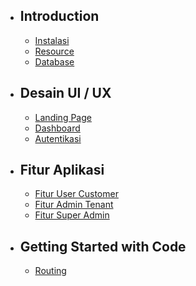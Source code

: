 - ## Introduction
    - [Instalasi](/{{route}}/{{version}}/overview)
    - [Resource](/{{route}}/{{version}}/resource)
    - [Database](/{{route}}/{{version}}/database)

- ## Desain UI / UX
    - [Landing Page](/{{route}}/{{version}}/landingUi)
    - [Dashboard](/{{route}}/{{version}}/dashboardUi)
    - [Autentikasi](/{{route}}/{{version}}/authUi)

- ## Fitur Aplikasi
    - [Fitur User Customer](/{{route}}/{{version}}/fitur)
    - [Fitur Admin Tenant](/{{route}}/{{version}}/fiturAdmin)
    - [Fitur Super Admin](/{{route}}/{{version}}/fiturSuperAdmin)

- ## Getting Started with Code
    - [Routing](/{{route}}/{{version}}/routing)